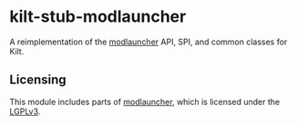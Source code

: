 # kilt-stub-modlauncher

A reimplementation of the [modlauncher](https://github.com/McModLauncher/modlauncher) API, SPI, and common classes for Kilt.

## Licensing

This module includes parts of [modlauncher](https://github.com/McModLauncher/modlauncher/), which is licensed under the [LGPLv3](https://github.com/McModLauncher/modlauncher/blob/10.0/COPYING).